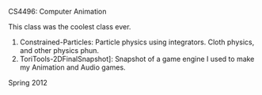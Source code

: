 CS4496: Computer Animation

This class was the coolest class ever.

1. Constrained-Particles: Particle physics using integrators. Cloth physics, and other physics phun. 
2. ToriTools-2DFinalSnapshot]: Snapshot of a game engine I used to make my Animation and Audio games.


Spring 2012

